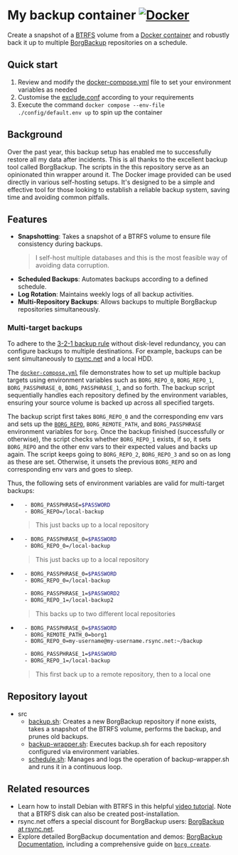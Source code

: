 # My backup container [![Docker](https://github.com/schmelczer/backup-container/actions/workflows/docker-publish.yml/badge.svg)](https://github.com/schmelczer/backup-container/actions/workflows/docker-publish.yml)

Create a snapshot of a [BTRFS](https://docs.kernel.org/filesystems/btrfs.html) volume from a [Docker container](https://www.docker.com/) and robustly back it up to multiple [BorgBackup](https://borgbackup.readthedocs.io/en/stable/index.html) repositories on a schedule.

## Quick start

1. Review and modify the [docker-compose.yml](docker-compose.yml) file to set your environment variables as needed
2. Customise the [exclude.conf](config/exclude.conf) according to your requirements
3. Execute the command `docker compose --env-file ./config/default.env up` to spin up the container

## Background

Over the past year, this backup setup has enabled me to successfully restore all my data after incidents. This is all thanks to the excellent backup tool called BorgBackup. The scripts in the this repository serve as an opinionated thin wrapper around it. The Docker image provided can be used directly in various self-hosting setups. It's designed to be a simple and effective tool for those looking to establish a reliable backup system, saving time and avoiding common pitfalls.

## Features

- **Snapshotting**: Takes a snapshot of a BTRFS volume to ensure file consistency during backups.
  > I self-host multiple databases and this is the most feasible way of avoiding data corruption.
- **Scheduled Backups**: Automates backups according to a defined schedule.
- **Log Rotation**: Maintains weekly logs of all backup activities.
- **Multi-Repository Backups**: Allows backups to multiple BorgBackup repositories simultaneously.

### Multi-target backups

To adhere to the [3-2-1 backup rule](https://en.wikipedia.org/wiki/Backup) without disk-level redundancy, you can configure backups to multiple destinations. For example, backups can be sent simultaneously to [rsync.net](rsync.net) and a local HDD.

The [`docker-compose.yml`](docker-compose.yml) file demonstrates how to set up multiple backup targets using environment variables such as `BORG_REPO_0`, `BORG_REPO_1`, `BORG_PASSPHRASE_0`, `BORG_PASSPHRASE_1`, and so forth. The backup script sequentially handles each repository defined by the environment variables, ensuring your source volume is backed up across all specified targets.

The backup script first takes `BORG_REPO_0` and the corresponding env vars and sets up the [`BORG_REPO`](https://borgbackup.readthedocs.io/en/stable/usage/general.html#repository-urls), `BORG_REMOTE_PATH`, and `BORG_PASSPHRASE` environment variables for `borg`. Once the backup finished (successfully or otherwise), the script checks whether `BORG_REPO_1` exists, if so, it sets `BORG_REPO` and the other env vars to their expected values and backs up again. The script keeps going to `BORG_REPO_2`, `BORG_REPO_3` and so on as long as these are set. Otherwise, it unsets the previous `BORG_REPO` and corresponding env vars and goes to sleep.

Thus, the following sets of environment variables are valid for multi-target backups:

- ```sh
    - BORG_PASSPHRASE=$PASSWORD
    - BORG_REPO=/local-backup
  ```

  > This just backs up to a local repository

- ```sh
    - BORG_PASSPHRASE_0=$PASSWORD
    - BORG_REPO_0=/local-backup
  ```

  > This just backs up to a local repository

- ```sh
    - BORG_PASSPHRASE_0=$PASSWORD
    - BORG_REPO_0=/local-backup

    - BORG_PASSPHRASE_1=$PASSWORD2
    - BORG_REPO_1=/local-backup2
  ```

  > This backs up to two different local repositories

- ```sh
    - BORG_PASSPHRASE_0=$PASSWORD
    - BORG_REMOTE_PATH_0=borg1
    - BORG_REPO_0=my-username@my-username.rsync.net:~/backup

    - BORG_PASSPHRASE_1=$PASSWORD
    - BORG_REPO_1=/local-backup
  ```

  > This first back up to a remote repository, then to a local one

## Repository layout

- src
  - [backup.sh](src/backup.sh): Creates a new BorgBackup repository if none exists, takes a snapshot of the BTRFS volume, performs the backup, and prunes old backups.
  - [backup-wrapper.sh](src/backup-wrapper.sh): Executes backup.sh for each repository configured via environment variables.
  - [schedule.sh](src/schedule.sh): Manages and logs the operation of backup-wrapper.sh and runs it in a continuous loop.

## Related resources

- Learn how to install Debian with BTRFS in this helpful [video tutorial](https://www.youtube.com/watch?v=MoWApyUb5w8). Note that a BTRFS disk can also be created post-installation.
- rsync.net offers a special discount for BorgBackup users: [BorgBackup at rsync.net](https://www.rsync.net/products/borg.html).
- Explore detailed BorgBackup documentation and demos: [BorgBackup Documentation](https://www.borgbackup.org/demo.html), including a comprehensive guide on [`borg create`](https://borgbackup.readthedocs.io/en/stable/usage/create.html#description).
